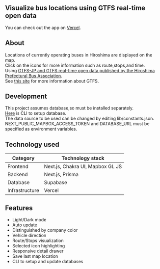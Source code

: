## Visualize bus locations using GTFS real-time open data

You can check out the app on [Vercel](https://hiroshima-bus-monitor.vercel.app/).

## About

Locations of currently operating buses in Hiroshima are displayed on the map.  
Click on the icons for more information such as route,stops,and time.  
Using [GTFS-JP and GTFS real-time open data published by the Hiroshima Prefectural Bus Association](https://www.bus-kyo.or.jp/gtfs-open-data).  
See [this site](https://developers.google.com/transit) for more information about GTFS.

## Development

This project assumes database,so must be installed separately.  
[Here](https://github.com/Taisei-dev/bus-lader-db-tool) is CLI to setup database.  
The data source to be used can be changed by editing lib/constants.json.  
NEXT_PUBLIC_MAPBOX_ACCESS_TOKEN and DATABASE_URL must be specified as environment variables.

## Technology used

| Category       | Technology stack                 |
| -------------- | -------------------------------- |
| Frontend       | Next.js, Chakra UI, Mapbox GL JS |
| Backend        | Next.js, Prisma                  |
| Database       | Supabase                         |
| Infrastructure | Vercel                           |

## Features

- Light/Dark mode
- Auto update
- Distinguished by company color
- Vehicle direction
- Route/Stops visualization
- Selected icon highlighting
- Responsive detail drawer
- Save last map location
- CLI to setup and update databases
